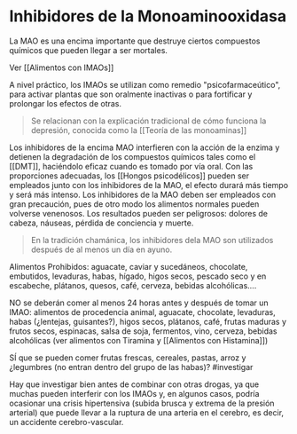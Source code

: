 # Inhibidores de la Monoaminooxidasa
La MAO es una encima importante que destruye ciertos compuestos químicos que pueden llegar a ser mortales.

Ver [[Alimentos con IMAOs]]

A nivel práctico, los IMAOs se utilizan como remedio "psicofarmaceútico", para activar plantas que son oralmente inactivas o para fortificar y prolongar los efectos de otras.

> Se relacionan con la explicación tradicional de cómo funciona la depresión, conocida como la [[Teoría de las monoaminas]]

Los inhibidores de la encima MAO interfieren con la acción de la enzima y detienen la degradación de los compuestos químicos tales como el [[DMT]], haciéndolo eficaz cuando es tomado por vía oral. Con las proporciones adecuadas, los [[Hongos psicodélicos]] pueden ser empleados junto con los inhibidores de la MAO, el efecto durará más tiempo y será más intenso. Los inhibidores de la MAO deben ser empleados con gran precaución, pues de otro modo los alimentos normales pueden volverse venenosos. Los resultados pueden ser peligrosos: dolores de cabeza, náuseas, pérdida de conciencia y muerte.

> En la tradición chamánica, los inhibidores dela MAO son utilizados después de al menos un día en ayuno.  

Alimentos Prohibidos: aguacate, caviar y sucedáneos, chocolate, embutidos, levaduras, habas, hígado, higos secos, pescado seco y en escabeche, plátanos, quesos, café, cerveza, bebidas alcohólicas….

NO se deberán comer al menos 24 horas antes y después de tomar un IMAO: alimentos de procedencia animal, aguacate, chocolate, levaduras, habas (¿lentejas, guisantes?), higos secos, plátanos, café, frutas maduras y frutos secos, espinacas, salsa de soja, fermentos, vino, cerveza, bebidas alcohólicas (ver alimentos con Tiramina y [[Alimentos con Histamina]])
  
SÍ que se pueden comer frutas frescas, cereales, pastas, arroz y ¿legumbres (no entran dentro del grupo de las habas)? #investigar  
  
Hay que investigar bien antes de combinar con otras drogas, ya que muchas pueden interferir con los IMAOs y, en algunos casos, podría ocasionar una crisis hipertensiva (subida brusca y extrema de la presión arterial) que puede llevar a la ruptura de una arteria en el cerebro, es decir, un accidente cerebro-vascular.
